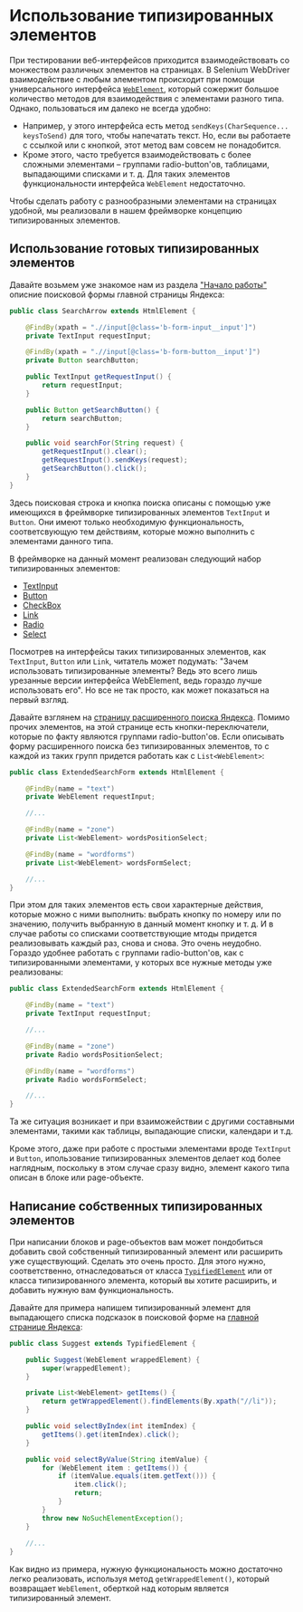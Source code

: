 Использование типизированных элементов
======================================

При тестировании веб-интерфейсов приходится взаимодействовать со монжеством различных элементов на страницах.
В Selenium WebDriver взаимодействие с любым элементом происходит при помощи универсального интерфейса
[`WebElement`](http://selenium.googlecode.com/svn/trunk/docs/api/java/org/openqa/selenium/WebElement.html), который 
сожержит большое количество методов для взаимодействия с элементами разного типа. Однако, пользоваться им далеко не 
всегда удобно: 
* Например, у этого интерфейса есть метод `sendKeys(CharSequence... keysToSend)` для того, чтобы 
напечатать текст. Но, если вы работаете с ссылкой или с кнопкой, этот метод вам совсем не понадобится.
* Кроме этого, часто требуется взаимодействовать с более сложными элементами – группами radio-button'ов, таблицами, 
выпадающими списками и т. д. Для таких элементов функциональности интерфейса `WebElement` недостаточно.

Чтобы сделать работу с разнообразными элементами на страницах удобной, мы реализовали в нашем фреймворке концепцию 
типизированных элементов.

Использование готовых типизированных элементов
----------------------------------------------
Давайте возьмем уже знакомое нам из раздела ["Начало работы"](https://github.com/yandex-qatools/htmlelements/blob/master/htmlelements-samples/docs/samples/gettingstarted.ru.md)
описние поисковой формы главной страницы Яндекса:

```java
public class SearchArrow extends HtmlElement {

    @FindBy(xpath = ".//input[@class='b-form-input__input']")
    private TextInput requestInput;

    @FindBy(xpath = ".//input[@class='b-form-button__input']")
    private Button searchButton;

    public TextInput getRequestInput() {
        return requestInput;
    }

    public Button getSearchButton() {
        return searchButton;
    }

    public void searchFor(String request) {
        getRequestInput().clear();
        getRequestInput().sendKeys(request);
        getSearchButton().click();
    }
}
```

Здесь поисковая строка и кнопка поиска описаны с помощью уже имеющихся в фреймворке типизированных элементов 
`TextInput` и `Button`. Они имеют только необходимую функциональность, соответсвующую тем действиям, которые можно 
выполнить с элементами данного типа.

В фреймворке на данный момент реализован следующий набор типизированных элементов:
* [TextInput](https://github.com/yandex-qatools/htmlelements/blob/master/htmlelements-java/src/main/java/ru/yandex/qatools/htmlelements/element/TextInput.java)
* [Button](https://github.com/yandex-qatools/htmlelements/blob/master/htmlelements-java/src/main/java/ru/yandex/qatools/htmlelements/element/Button.java)
* [CheckBox](https://github.com/yandex-qatools/htmlelements/blob/master/htmlelements-java/src/main/java/ru/yandex/qatools/htmlelements/element/CheckBox.java)
* [Link](https://github.com/yandex-qatools/htmlelements/blob/master/htmlelements-java/src/main/java/ru/yandex/qatools/htmlelements/element/Link.java)
* [Radio](https://github.com/yandex-qatools/htmlelements/blob/master/htmlelements-java/src/main/java/ru/yandex/qatools/htmlelements/element/Radio.java)
* [Select](https://github.com/yandex-qatools/htmlelements/blob/master/htmlelements-java/src/main/java/ru/yandex/qatools/htmlelements/element/Select.java)

Посмотрев на интерфейсы таких типизированных элементов, как `TextInput`, `Button` или `Link`, читатель может подумать: 
"Зачем использовать типизированные элементы? Ведь это всего лишь урезанные версии интерфейса WebElement, ведь гораздо 
лучше использовать его". Но все не так просто, как может показаться на первый взгляд.

Давайте взглянем на [страницу расширенного поиска Яндекса](http://yandex.ru/search/advanced?text=test&numdoc=10&lr=2). 
Помимо прочих элементов, на этой странице есть кнопки-переключатели, которые по факту являются группами radio-button'ов.
Если описывать форму расширенного поиска без типизированных элементов, то с каждой из таких групп придется работать как 
с `List<WebElement>`:

```java
public class ExtendedSearchForm extends HtmlElement {

    @FindBy(name = "text")
    private WebElement requestInput;

    //...

    @FindBy(name = "zone")
    private List<WebElement> wordsPositionSelect;

    @FindBy(name = "wordforms")
    private List<WebElement> wordsFormSelect;

    //...
}
```

При этом для таких элементов есть свои характерные действия, которые можно с ними выполнить: выбрать кнопку по номеру или 
по значению, получить выбранную в данный момент кнопку и т. д. И в случае работы со списками соответствующие мтоды придется 
реализовывать каждый раз, снова и снова. Это очень неудобно. Гораздо удобнее работать с группами radio-button'ов, как с 
типизированными элементами, у которых все нужные методы уже реализованы:

```java
public class ExtendedSearchForm extends HtmlElement {

    @FindBy(name = "text")
    private TextInput requestInput;

    //...

    @FindBy(name = "zone")
    private Radio wordsPositionSelect;

    @FindBy(name = "wordforms")
    private Radio wordsFormSelect;

    //...
}
```

Та же ситуация возникает и при взаиможействии с другими составными элементами, такими как таблицы, выпадающие списки, 
календари и т.д.

Кроме этого, даже при работе с простыми элементами вроде `TextInput` и `Button`, ипользование типизированных элементов
делает код более наглядным, поскольку в этом случае сразу видно, элемент какого типа описан в блоке или page-объекте.


Написание собственных типизированных элементов
----------------------------------------------

При написании блоков и page-объектов вам может пондобиться добавить свой собственный типизированный элемент или расширить 
уже существующий. Сделать это очень просто. Для этого нужно, соответственно, отнаследоваться от класса 
[`TypifiedElement`](https://github.com/yandex-qatools/htmlelements/blob/master/htmlelements-java/src/main/java/ru/yandex/qatools/htmlelements/element/TypifiedElement.java)
или от класса типизированного элемента, который вы хотите расширить, и добавить нужную вам функциональность.


Давайте для примера напишем типизированный элемент для выпадающего списка подсказок в поисковой форме на 
[главной странице Яндекса](http://www.yandex.ru):

```java
public class Suggest extends TypifiedElement {

    public Suggest(WebElement wrappedElement) {
        super(wrappedElement);
    }

    private List<WebElement> getItems() {
        return getWrappedElement().findElements(By.xpath("//li"));
    }

    public void selectByIndex(int itemIndex) {
        getItems().get(itemIndex).click();
    }

    public void selectByValue(String itemValue) {
        for (WebElement item : getItems()) {
            if (itemValue.equals(item.getText())) {
                item.click();
                return;
            }
        }
        throw new NoSuchElementException();
    }
    
    //...
}
```

Как видно из примера, нужную функциональность можно достаточно легко реализовать, используя метод `getWrappedElement()`, 
который возвращает `WebElement`, оберткой над которым является типизированный элемент.
